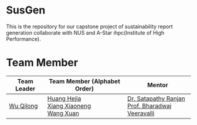# SusGen

This is the repository for our capstone project of sustainability report generation collaborate with NUS and A-Star ihpc(Institute of High Performance).


# Team Member
| Team Leader  |   Team Member (Alphabet Order)   | Mentor |
| ---------------- | ---- |---|
| [Wu Qilong](qilong_wu@u.nus.edu) | [Huang Hejia](e1124197@u.nus.edu)<br />[Xiang Xiaoneng](e1124255@u.nus.edu)<br />[Wang Xuan](e1124070@u.nus.edu) |[Dr. Satapathy Ranjan](satapathy_ranjan@ihpc.a-star.edu.sg)<br />[Prof. Bharadwaj Veeravalli](elebv@nus.edu.sg)|